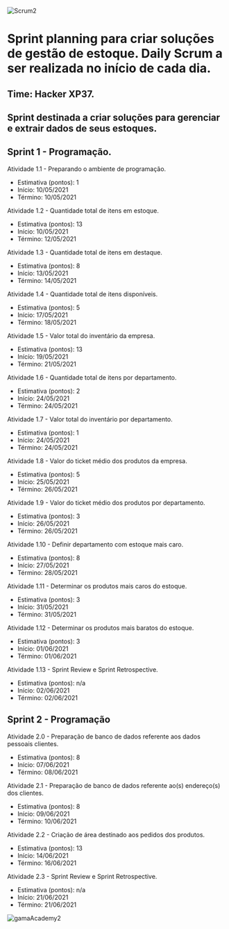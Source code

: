 ![Scrum2](https://user-images.githubusercontent.com/81706654/117211622-a3085580-adcf-11eb-871f-724bf2af3e9d.png)

# Sprint planning para criar soluções de gestão de estoque. Daily Scrum a ser realizada no início de cada dia.

## Time: Hacker XP37.
## Sprint destinada a criar soluções para gerenciar e extrair dados de seus estoques.

## Sprint 1 - Programação.

Atividade 1.1 - Preparando o ambiente de programação.
- Estimativa (pontos): 1
- Início: 10/05/2021
- Término: 10/05/2021

Atividade 1.2 - Quantidade total de itens em estoque.
- Estimativa (pontos): 13
- Início: 10/05/2021
- Término: 12/05/2021

Atividade 1.3 - Quantidade total de itens em destaque.
- Estimativa (pontos): 8
- Início: 13/05/2021
- Término: 14/05/2021

Atividade 1.4 - Quantidade total de itens disponíveis.
- Estimativa (pontos): 5
- Início: 17/05/2021
- Término: 18/05/2021

Atividade 1.5 - Valor total do inventário da empresa.
- Estimativa (pontos): 13
- Inícío: 19/05/2021
- Término: 21/05/2021

Atividade 1.6 - Quantidade total de itens por departamento.
- Estimativa (pontos): 2
- Inícío: 24/05/2021
- Término: 24/05/2021

Atividade 1.7 - Valor total do inventário por departamento.
- Estimativa (pontos): 1
- Início: 24/05/2021
- Término: 24/05/2021

Atividade 1.8 - Valor do ticket médio dos produtos da empresa.
- Estimativa (pontos): 5
- Início: 25/05/2021
- Término: 26/05/2021

Atividade 1.9 - Valor do ticket médio dos produtos por departamento.
- Estimativa (pontos): 3
- Início: 26/05/2021
- Término: 26/05/2021

Atividade 1.10 - Definir departamento com estoque mais caro.
- Estimativa (pontos): 8
- Início: 27/05/2021
- Término: 28/05/2021

Atividade 1.11 - Determinar os produtos mais caros do estoque.
- Estimativa (pontos): 3
- Início: 31/05/2021
- Término: 31/05/2021

Atividade 1.12 - Determinar os produtos mais baratos do estoque.
- Estimativa (pontos): 3
- Início: 01/06/2021
- Término: 01/06/2021

Atividade 1.13 - Sprint Review e Sprint Retrospective.
- Estimativa (pontos): n/a
- Início: 02/06/2021
- Término: 02/06/2021


## Sprint 2 - Programação

Atividade 2.0 - Preparação de banco de dados referente aos dados pessoais clientes.
- Estimativa (pontos): 8
- Início: 07/06/2021
- Término: 08/06/2021

Atividade 2.1 - Preparação de banco de dados referente ao(s) endereço(s) dos clientes.
- Estimativa (pontos): 8
- Início: 09/06/2021
- Término: 10/06/2021

Atividade 2.2 - Criação de área destinado aos pedidos dos produtos.
- Estimativa (pontos): 13
- Início: 14/06/2021
- Término: 16/06/2021

Atividade 2.3 - Sprint Review e Sprint Retrospective.
- Estimativa (pontos): n/a
- Início: 21/06/2021
- Término: 21/06/2021

![gamaAcademy2](https://user-images.githubusercontent.com/81706654/117211684-b74c5280-adcf-11eb-978d-ba9366759e6e.png)
